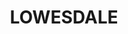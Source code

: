 ---
lastmod: '2025-04-06T06:05:20+00:00'
latitude: -35.757569
layout: suburb
longitude: 146.324523
postcode: '2646'
state: NSW
title: LOWESDALE
url: /nsw/lowesdale/
---